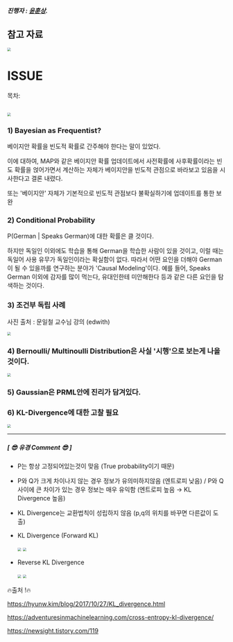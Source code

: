 

##### 진행자 :  [윤훈상](https://github.com/Hoonst).

## 참고 자료

<img src="./images/3.1.png" style="zoom:50%;" />

# ISSUE

목차:

## <img src="./images/3.2.png" style="zoom:50%;" />

### 1) Bayesian as Frequentist?

베이지안 확률을 빈도적 확률로 간주해야 한다는 말이 있었다.

이에 대하여, MAP와 같은 베이지안 확률 업데이트에서 사전확률에 사후확률이라는 빈도 확률을 얹어가면서 계산하는 자체가 베이지안을 빈도적 관점으로 바라보고 있음을 시사한다고 결론 내렸다.

또는 '베이지안' 자체가 기본적으로 빈도적 관점보다 불확실하기에 업데이트를 통한 보완

### 2) Conditional Probability

P(German | Speaks German)에 대한 확률은 클 것이다.

하지만 독일인 이외에도 학습을 통해 German을 학습한 사람이 있을 것이고, 이럴 때는 독일어 사용 유무가 독일인이라는 확실함이 없다. 따라서 어떤 요인을 더해야 German 이 될 수 있을까를 연구하는 분야가 'Causal Modeling'이다. 예를 들어, Speaks German 이외에 감자를 많이 먹는다, 유대인한테 미안해한다 등과 같은 다른 요인을 탐색하는 것이다.

### 3) 조건부 독립 사례

사진 출처 : 문일철 교수님 강의 (edwith)

<img src="./images/3.3.png" style="zoom:50%;" />

### 4) Bernoulli/ Multinoulli Distribution은 사실 '시행'으로 보는게 나을 것이다.

<img src="./images/3.4.png" style="zoom:50%;" />

### 5) Gaussian은 PRML안에 진리가 담겨있다.

### 6) KL-Divergence에 대한 고찰 필요

<img src="./images/3.5.png" style="zoom:50%;" />

------

##### [ 😎 유경  Comment 😎 ] 

- P는 항상 고정되어있는것이 맞음 (True probability이기 때문)

- P와 Q가 크게 차이나지 않는 경우 정보가 유의미하지않음 (엔트로피 낮음) / P와 Q 사이에 큰 차이가 있는 경우 정보는 매우 유익함 (엔트로피 높음 → KL Divergence 높음)

- KL Divergence는 교환법칙이 성립하지 않음 (p,q의 위치를 바꾸면 다른값이 도출)

- KL Divergence (Forward KL)

  <img src="./images/3.6.png" style="zoom:50%;" />

  <img src="./images/3.7.png" style="zoom:50%;" />

- Reverse KL Divergence

  <img src="./images/3.8.png" style="zoom:50%;" />

  <img src="./images/3.9.png" style="zoom:50%;" />



🔥출처 !🔥

https://hyunw.kim/blog/2017/10/27/KL_divergence.html

https://adventuresinmachinelearning.com/cross-entropy-kl-divergence/

https://newsight.tistory.com/119


